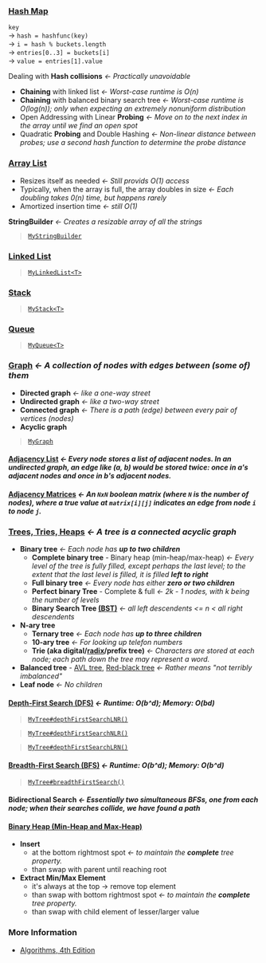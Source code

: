 ### [Hash Map](https://en.wikipedia.org/wiki/Hash_table)
`key`\
&rarr; `hash = hashfunc(key)`\
&rarr; `i = hash % buckets.length`\
&rarr; `entries[0..3] = buckets[i]`\
&rarr; `value = entries[1].value`

Dealing with **Hash collisions** *&larr; Practically unavoidable*
- **Chaining** with linked list *&larr; Worst-case runtime is O(n)*
- **Chaining** with balanced binary search tree *&larr; Worst-case runtime is O(log(n)); only when expecting an extremely nonuniform distribution*
- Open Addressing with Linear **Probing** *&larr; Move on to the next index in the array until we find an open spot*
- Quadratic **Probing** and Double Hashing *&larr; Non-linear distance between probes; use a second hash function to determine the probe distance*

### [Array List](https://en.wikipedia.org/wiki/Dynamic_array)
- Resizes itself as needed *&larr; Still provids O(1) access*
- Typically, when the array is full, the array doubles in size *&larr; Each doubling takes 0(n) time, but happens rarely*
- Amortized insertion time *&larr; still O(1)*

**StringBuilder** *&larr; Creates a resizable array of all the strings*
>[`MyStringBuilder`](./src/main/java/MyStringBuilder.java)

### [Linked List](https://en.wikipedia.org/wiki/Linked_list)
>[`MyLinkedList<T>`](./src/main/java/MyLinkedList.java)

### [Stack](https://en.wikipedia.org/wiki/Stack_\(abstract_data_type\))
>[`MyStack<T>`](./src/main/java/MyStack.java)

### [Queue](https://en.wikipedia.org/wiki/Queue_\(abstract_data_type\))
>[`MyQueue<T>`](./src/main/java/MyQueue.java)

### [Graph](https://en.wikipedia.org/wiki/Graph_\(abstract_data_type\)) *&larr;  A collection of nodes with edges between (some of) them*
- **Directed graph** *&larr; like a one-way street*
- **Undirected graph** *&larr; like a two-way street*
- **Connected graph** *&larr; There is a path (edge) between every pair of vertices (nodes)*
- **Acyclic graph**
>[`MyGraph`](./src/main/java/MyGraph.java)

#### [Adjacency List](https://en.wikipedia.org/wiki/Adjacency_list) *&larr; Every node stores a list of adjacent nodes. In an undirected graph, an edge like (a, b) would be stored twice: once in a's adjacent nodes and once in b's adjacent nodes.*

#### [Adjacency Matrices](https://en.wikipedia.org/wiki/Adjacency_matrix) *&larr; An `NxN` boolean matrix (where `N` is the number of nodes), where a true value at `matrix[i][j]` indicates an edge from node `i` to node `j`.*

### [Trees, Tries, Heaps](https://en.wikipedia.org/wiki/Tree_\(data_structure\)) *&larr; A tree is a connected acyclic graph*
- **Binary tree** *&larr; Each node has **up to two children***
    - **Complete binary tree** - Binary heap (min-heap/max-heap) *&larr; Every level of the tree is fully filled, except perhaps the last level; to the extent that the last level is filled, it is filled **left to right***
    - **Full binary tree** *&larr; Every node has either **zero or two children***
    - **Perfect binary Tree** - Complete & full *&larr; 2k - 1 nodes, with k being the number of levels*
    - **Binary Search Tree [(BST)](https://en.wikipedia.org/wiki/Binary_search_tree)** *&larr; all left descendents <= n < all right descendents*
- **N-ary tree**
    - **Ternary tree** *&larr; Each node has **up to three children***
    - **10-ary tree** *&larr; For looking up telefon numbers*
    - **Trie (aka digital/[radix](https://en.wikipedia.org/wiki/Radix_tree)/prefix tree)** *&larr; Characters are stored at each node; each path down the tree may represent a word.*
- **Balanced tree** - [AVL tree](https://en.wikipedia.org/wiki/AVL_tree), [Red-black tree](https://en.wikipedia.org/wiki/Red–black_tree) *&larr; Rather means "not terribly imbalanced"*
- **Leaf node** *&larr; No children*


#### [Depth-First Search (DFS)](https://en.wikipedia.org/wiki/Tree_traversal) *&larr; Runtime: O(b^d); Memory: O(bd)*
>[`MyTree#depthFirstSearchLNR()`](./src/main/java/MyTree.java#L32-L42)

>[`MyTree#depthFirstSearchNLR()`](./src/main/java/MyTree.java#L43-L53)

>[`MyTree#depthFirstSearchLRN()`](./src/main/java/MyTree.java#L54-L64)

#### [Breadth-First Search (BFS)](https://en.wikipedia.org/wiki/Tree_traversal) *&larr; Runtime: O(b^d); Memory: O(b^d)*
>[`MyTree#breadthFirstSearch()`](./src/main/java/MyTree.java#L65-L90)

#### Bidirectional Search *&larr; Essentially two simultaneous BFSs, one from each node; when their searches collide, we have found a path*

#### [Binary Heap (Min-Heap and Max-Heap)](https://en.wikipedia.org/wiki/Heap_(data_structure))
- **Insert**
    - at the bottom rightmost spot *&larr; to maintain the **complete** tree property.*
    - than swap with parent until reaching root
- **Extract Min/Max Element**
    - it's always at the top &rarr; remove top element
    - than swap with bottom rightmost spot *&larr; to maintain the **complete** tree property.*
    - than swap with child element of lesser/larger value

### More Information
- [Algorithms, 4th Edition](https://algs4.cs.princeton.edu/home/)
